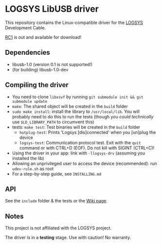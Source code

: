 # LOGSYS LibUSB driver

This repository contains the Linux-compatible driver for the [LOGSYS](http://logsys.mit.bme.hu) Development Cable.

[RC1](https://github.com/bence98/Logsys-LibUSB-Driver/releases) is out and available for download!

## Dependencies

* libusb-1.0 (version 0.1 is not supported!)
* (for building) libusb-1.0-dev

## Compiling the driver

* You need to clone `libxsvf` by running `git submodule init && git submodule update`
* `make`: The shared object will be created in the `build` folder
* `sudo make install`: install the library to `/usr/local/lib`. You will probably need to do this to run the tests (though you _could technically_ use `$LD_LIBRARY_PATH` to circumvent this)
* tests: `make test`: Test binaries will be created in the `build` folder
  * `hotplug-test`: Prints 'Logsys [dis]connected' when you [un]plug the device
  * `logsys-test`: Communication protocol test. Exit with the `quit` command or with CTRL+D (EOF). Do not kill with SIGINT (CTRL+C)!
* Using the driver in your app: link with `-llogsys-drv` (assuming you installed the lib)
* Allowing an unprivileged user to access the device (recommended): run `udev-rule.sh` as root
* For a step-by-step guide, see `INSTALLING.md`

## API

See the `include` folder & the tests or the [Wiki page](https://github.com/bence98/Logsys-LibUSB-Driver/wiki/Legacy:API).

## Notes

This project is not affiliated with the LOGSYS project.

The driver is in a **testing** stage. Use with caution! No warranty.
